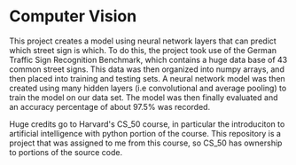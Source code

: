 # Computer Vision

This project creates a model using neural network layers that can predict which street sign is which. To do this, the project took use of the German Traffic Sign Recognition Benchmark, which contains a huge data base of 43 common street signs. This data was then organized into numpy arrays, and then placed into training and testing sets. A neural network model was then created using many hidden layers (i.e convolutional and average pooling) to train the model on our data set. The model was then finally evaluated and an accuracy percentage of about 97.5% was recorded.

Huge credits go to Harvard's CS_50 course, in particular the introduciton to artificial intelligence with python portion of the course. This repository is a project that was assigned to me from this course, so CS_50 has ownership to portions of the source code.  
